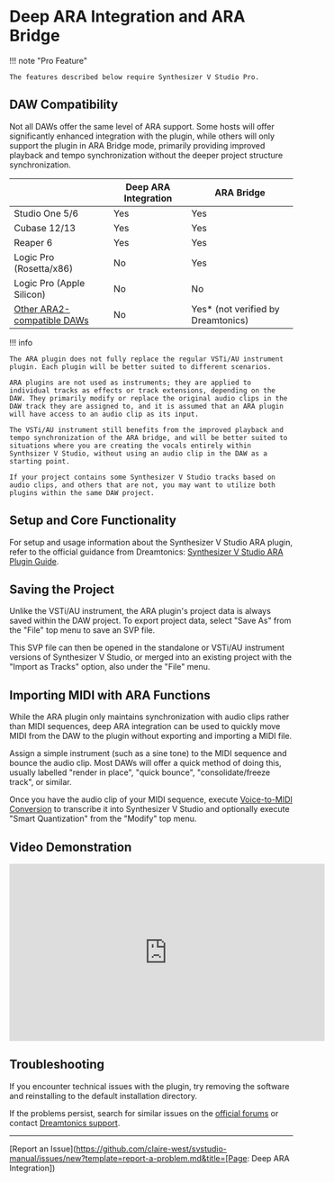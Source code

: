 # Deep ARA Integration and ARA Bridge

!!! note "Pro Feature"

    The features described below require Synthesizer V Studio Pro.

## DAW Compatibility

Not all DAWs offer the same level of ARA support. Some hosts will offer significantly enhanced integration with the plugin, while others will only support the plugin in ARA Bridge mode, primarily providing improved playback and tempo synchronization without the deeper project structure synchronization.

||Deep ARA Integration|ARA Bridge|
|---|---|---|
|Studio One 5/6|Yes|Yes|
|Cubase 12/13|Yes|Yes|
|Reaper 6|Yes|Yes|
|Logic Pro (Rosetta/x86)|No|Yes|
|Logic Pro (Apple Silicon)|No|No|
|[Other ARA2-compatible DAWs](https://en.wikipedia.org/wiki/Audio_Random_Access#Digital_audio_workstations)|No|Yes* (not verified by Dreamtonics)|

!!! info

    The ARA plugin does not fully replace the regular VSTi/AU instrument plugin. Each plugin will be better suited to different scenarios.

    ARA plugins are not used as instruments; they are applied to individual tracks as effects or track extensions, depending on the DAW. They primarily modify or replace the original audio clips in the DAW track they are assigned to, and it is assumed that an ARA plugin will have access to an audio clip as its input.

    The VSTi/AU instrument still benefits from the improved playback and tempo synchronization of the ARA bridge, and will be better suited to situations where you are creating the vocals entirely within Synthsizer V Studio, without using an audio clip in the DAW as a starting point.

    If your project contains some Synthesizer V Studio tracks based on audio clips, and others that are not, you may want to utilize both plugins within the same DAW project.

## Setup and Core Functionality

For setup and usage information about the Synthesizer V Studio ARA plugin, refer to the official guidance from Dreamtonics: [Synthesizer V Studio ARA Plugin Guide](https://docs.google.com/document/d/e/2PACX-1vTx9WXhLQT9UIhMaN9OCLhAF36-vEi7c9syl54DKKJ-BBkaHBSbQTXzyC2F5Rnm-E1EkRWF8pA7I9UI/pub).

## Saving the Project

Unlike the VSTi/AU instrument, the ARA plugin's project data is always saved within the DAW project. To export project data, select "Save As" from the "File" top menu to save an SVP file.

This SVP file can then be opened in the standalone or VSTi/AU instrument versions of Synthesizer V Studio, or merged into an existing project with the "Import as Tracks" option, also under the "File" menu.

## Importing MIDI with ARA Functions

While the ARA plugin only maintains synchronization with audio clips rather than MIDI sequences, deep ARA integration can be used to quickly move MIDI from the DAW to the plugin without exporting and importing a MIDI file.

Assign a simple instrument (such as a sine tone) to the MIDI sequence and bounce the audio clip. Most DAWs will offer a quick method of doing this, usually labelled "render in place", "quick bounce", "consolidate/freeze track", or similar.

Once you have the audio clip of your MIDI sequence, execute [Voice-to-MIDI Conversion](../ai-functions/voice-to-midi.md) to transcribe it into Synthesizer V Studio and optionally execute "Smart Quantization" from the "Modify" top menu.

## Video Demonstration

<iframe width="560" height="315" src="https://www.youtube-nocookie.com/embed/0ijQ9nLPGe0" title="YouTube video player" frameborder="0" allowfullscreen></iframe>

## Troubleshooting

If you encounter technical issues with the plugin, try removing the software and reinstalling to the default installation directory.

If the problems persist, search for similar issues on the [official forums](https://forum.synthesizerv.com/search) or contact [Dreamtonics support](../support.md).

---

[Report an Issue](https://github.com/claire-west/svstudio-manual/issues/new?template=report-a-problem.md&title=[Page: Deep ARA Integration])